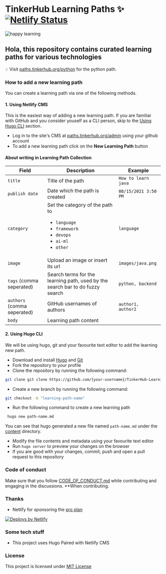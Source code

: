 # TinkerHub Learning Paths :sparkles: [![Netlify Status](https://api.netlify.com/api/v1/badges/562e1c1a-0f23-4d27-92cf-4be923e8ef91/deploy-status)](https://app.netlify.com/sites/th-learn/deploys)

![happy learning](https://user-images.githubusercontent.com/8397274/114326193-3774f480-9b51-11eb-88d3-e899e5673e98.jpg)

## Hola, this repository contains curated learning paths for various technologies

:bulb: Visit [paths.tinkerhub.org/python](https://paths.tinkerhub.org/python) for the python path.

### How to add a new learning path
You can create a learning path via one of the following methods.

#### 1. Using Netlify CMS
This is the easiest way of adding a new learning path. If you are familiar with GitHub and you consider youself as a CLI person, skip to the [Using Hugo CLI](#2-using-hugo-cli) section.

- Log in to the site's CMS at [paths.tinkerhub.org/admin](https://paths.tinkerhub.org/admin) using your github account
- To add a new learning path click on the **New Learning Path** button

#### About writing in Learning Path Collection

| Field                       | Description                                                                                                                       | Example              |
| --------------------------- | --------------------------------------------------------------------------------------------------------------------------------- | -------------------- |
| `title`                     | Title of the path                                                                                                                 | `How to learn java`  |
| `publish date`              | Date which the path is created                                                                                                    | `08/15/2021 3:50 PM` |
| `category`                  | Set the category of the path to <ul><li>`language`</li><li>`framework`</li><li>`devops`</li><li>`ai-ml`</li><li>`other`</li></ul> | `language`           |
| `image`                     | Upload an image or insert its url                                                                                                 |     `images/java.png`         |
| `tags` (comma seperated)    | Search terms for the learning path, used by the search bar to do fuzzy search                                                     | `python, backend`    |
| `authors` (comma seperated) | GitHub usernames of authors                                                                                                       | `author1, author2`   |
| `body` | Learning path content                                                                                                                                  |                      |

#### 2. Using Hugo CLI
We will be using hugo, git and your favourite text editor to add the learning new path.

- Download and install [Hugo](https://gohugo.io/) and [Git](https://git-scm.com/)
- Fork the repository to your profile
- Clone the repository by running the following command:
```bash
git clone git clone https://github.com/{your-username}/TinkerHub-Learning-Paths.git
```
- Create a new branch by running the following command:
```bash
git checkout -b "learning-path-name"
```
- Run the following command to create a new learning path
```bash
 hugo new path-name.md
```
You can see that hugo generated a new file named `path-name.md` under the [content](./content) directory.

- Modify the file contents and metadata using your favourite text editor
- Run `hugo server` to preview your changes on the browser
- If you are good with your changes, commit, push and open a pull request to this repository

### Code of conduct
Make sure that you follow [CODE_OF_CONDUCT.md](CODE_OF_CONDUCT.md) while contributing and engaging in the discussions. **When contributing.

### Thanks
- Netlify for sponsoring the [pro plan](https://www.netlify.com/pricing/)
<a href="https://www.netlify.com">
  <img src="https://www.netlify.com/img/global/badges/netlify-color-accent.svg" alt="Deploys by Netlify" />
</a>

### Some tech stuff
- This project uses Hugo Paired with Netlify CMS

### License

This project is licensed under [MIT License](LICENSE)
